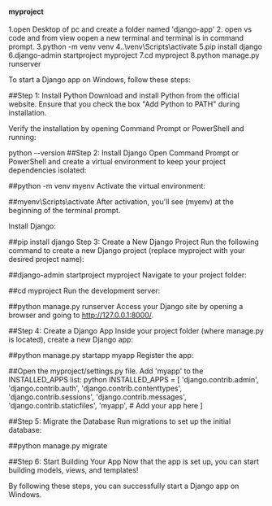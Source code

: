 #### myproject
1.open Desktop of pc and create a folder named 'django-app'
2. open vs code and from view oopen a new terminal and terminal is in command prompt.
3.python -m venv venv
4..\venv\Scripts\activate
5.pip install django
6.django-admin startproject myproject
7.cd myproject
8.python manage.py runserver

To start a Django app on Windows, follow these steps:

##Step 1: Install Python
Download and install Python from the official website. Ensure that you check the box "Add Python to PATH" during installation.

Verify the installation by opening Command Prompt or PowerShell and running:


python --version
##Step 2: Install Django
Open Command Prompt or PowerShell and create a virtual environment to keep your project dependencies isolated:

##python -m venv myenv
Activate the virtual environment:


##myenv\Scripts\activate
After activation, you'll see (myenv) at the beginning of the terminal prompt.

Install Django:


##pip install django
Step 3: Create a New Django Project
Run the following command to create a new Django project (replace myproject with your desired project name):


##django-admin startproject myproject
Navigate to your project folder:


##cd myproject
Run the development server:


##python manage.py runserver
Access your Django site by opening a browser and going to http://127.0.0.1:8000/.

##Step 4: Create a Django App
Inside your project folder (where manage.py is located), create a new Django app:


##python manage.py startapp myapp
Register the app:

##Open the myproject/settings.py file.
Add 'myapp' to the INSTALLED_APPS list:
python
INSTALLED_APPS = [
    'django.contrib.admin',
    'django.contrib.auth',
    'django.contrib.contenttypes',
    'django.contrib.sessions',
    'django.contrib.messages',
    'django.contrib.staticfiles',
    'myapp', 
    # Add your app here
]


##Step 5: Migrate the Database
Run migrations to set up the initial database:


##python manage.py migrate

##Step 6: Start Building Your App
Now that the app is set up, you can start building models, views, and templates!

By following these steps, you can successfully start a Django app on Windows. 
